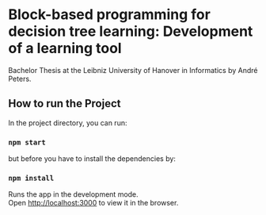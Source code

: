 # Block-based programming for decision tree learning: Development of a learning tool

Bachelor Thesis at the Leibniz University of Hanover in Informatics by André Peters.

## How to run the Project

In the project directory, you can run:

### `npm start`

but before you have to install the dependencies by:

### `npm install`

Runs the app in the development mode.\
Open [http://localhost:3000](http://localhost:3000) to view it in the browser.


